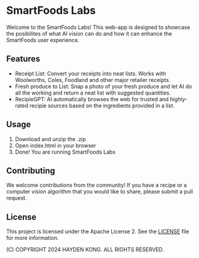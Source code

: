 # SmartFoods Labs

Welcome to the SmartFoods Labs! This web-app is designed to showcase the posibilites of what AI vision can do and how it can enhance the SmartFoods user experience.

## Features

- Receipt List: Convert your receipts into neat lists. Works with Woolworths, Coles, Foodland and other major retailer receipts.
- Fresh produce to List: Snap a photo of your fresh produce and let AI do all the working and return a neat list with suggested quantities.
- RecipieGPT: AI automatically browses the web for trusted and highly-rated recipie sources based on the ingredients provided in a list.

## Usage

1. Download and unzip the .zip
2. Open index.html in your browser
3. Done! You are running SmartFoods Labs

## Contributing

We welcome contributions from the community! If you have a recipe or a computer vision algorithm that you would like to share, please submit a pull request.

## License

This project is licensed under the Apache License 2. See the [LICENSE](LICENSE) file for more information.

(C) COPYRIGHT 2024 HAYDEN KONG. ALL RIGHTS RESERVED.
